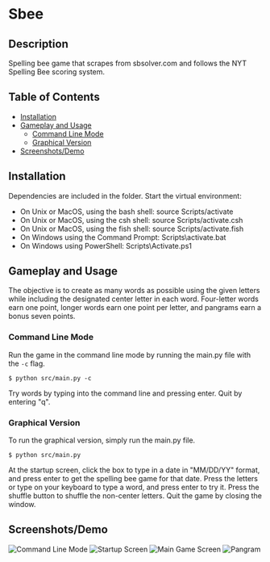 # Sbee

## Description
Spelling bee game that scrapes from sbsolver.com and follows the NYT Spelling Bee scoring system. 

## Table of Contents
- [Installation](#installation)
- [Gameplay and Usage](#gameplay-and-usage)
  - [Command Line Mode](#command-line-mode)
  - [Graphical Version](#graphical-version)
- [Screenshots/Demo](#screenshotsdemo)

## Installation
Dependencies are included in the folder. Start the virtual environment: 
- On Unix or MacOS, using the bash shell: source Scripts/activate
- On Unix or MacOS, using the csh shell: source Scripts/activate.csh
- On Unix or MacOS, using the fish shell: source Scripts/activate.fish
- On Windows using the Command Prompt: Scripts\activate.bat
- On Windows using PowerShell: Scripts\Activate.ps1

## Gameplay and Usage
The objective is to create as many words as possible using the given letters while including the designated center letter in each word. Four-letter words earn one point, longer words earn one point per letter, and pangrams earn a bonus seven points. 

### Command Line Mode
Run the game in the command line mode by running the main.py file with the `-c` flag. 

```$ python src/main.py -c```

Try words by typing into the command line and pressing enter. Quit by entering "q".

### Graphical Version
To run the graphical version, simply run the main.py file. 

```$ python src/main.py```

At the startup screen, click the box to type in a date in "MM/DD/YY" format, and press enter to get the spelling bee game for that date. Press the letters or type on your keyboard to type a word, and press enter to try it. Press the shuffle button to shuffle the non-center letters. Quit the game by closing the window.


## Screenshots/Demo
![Command Line Mode](./screenshots/command.PNG)
![Startup Screen](./screenshots/startup.PNG)
![Main Game Screen](./screenshots/main.PNG)
![Pangram](./screenshots/pangram.png)


